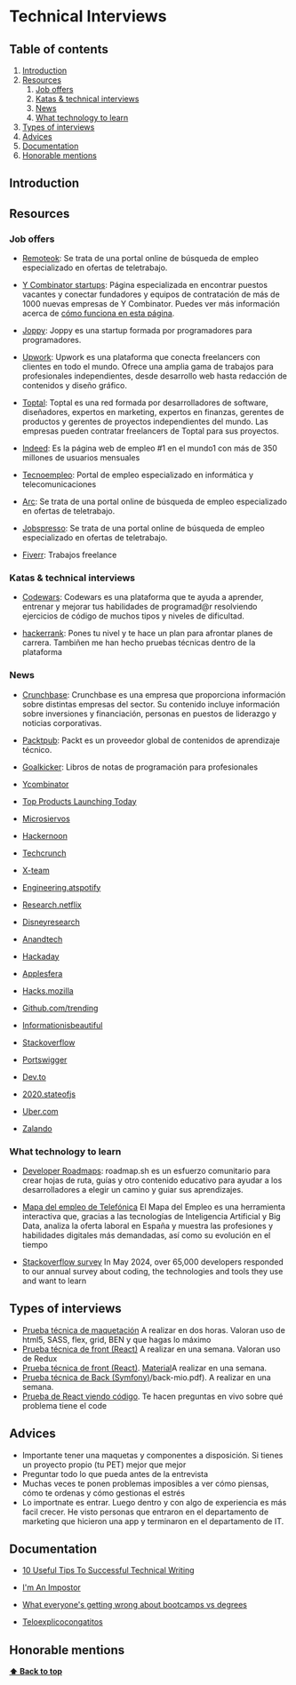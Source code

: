 # Technical Interviews

## Table of contents

1. [Introduction](#introduction)
1. [Resources](#resources)
   1. [Job offers](#job-offers)
   1. [Katas & technical interviews](#katas--technical-interviews)
   1. [News](#news)
   1. [What technology to learn](#what-technology-to-learn?)
1. [Types of interviews](#types-of-interviews)
1. [Advices](#advices)
1. [Documentation](#documentation)
1. [Honorable mentions](#honorable-mentions)

## Introduction

## Resources

### Job offers

- [Remoteok](https://remoteok.com/): Se trata de una portal online de búsqueda de empleo especializado en ofertas de teletrabajo.

- [Y Combinator startups](https://www.workatastartup.com/jobs): Página especializada en encontrar puestos vacantes y conectar fundadores y equipos de contratación de más de 1000 nuevas empresas de Y Combinator. Puedes ver más información acerca de [cómo funciona en esta página](https://www.workatastartup.com/about).

- [Joppy](https://app.joppy.me/): Joppy es una startup formada por programadores para programadores.

- [Upwork](https://www.upwork.com/): Upwork es una plataforma que conecta freelancers con clientes en todo el mundo. Ofrece una amplia gama de trabajos para profesionales independientes, desde desarrollo web hasta redacción de contenidos y diseño gráfico.

- [Toptal](https://www.toptal.com/): Toptal es una red formada por desarrolladores de software, diseñadores, expertos en marketing, expertos en finanzas, gerentes de productos y gerentes de proyectos independientes del mundo. Las empresas pueden contratar freelancers de Toptal para sus proyectos.

- [Indeed](https://es.indeed.com/): Es la página web de empleo #1 en el mundo1 con más de 350 millones de usuarios mensuales

- [Tecnoempleo](https://www.tecnoempleo.com/): Portal de empleo especializado en informática y telecomunicaciones

- [Arc](https://arc.dev/): Se trata de una portal online de búsqueda de empleo especializado en ofertas de teletrabajo.

- [Jobspresso](https://jobspresso.co): Se trata de una portal online de búsqueda de empleo especializado en ofertas de teletrabajo.

- [Fiverr](https://es.fiverr.com/): Trabajos freelance

### Katas & technical interviews

- [Codewars](https://www.codewars.com/): Codewars es una plataforma que te ayuda a aprender, entrenar y mejorar tus habilidades de programad@r resolviendo ejercicios de código de muchos tipos y niveles de dificultad.

- [hackerrank](https://www.hackerrank.com/): Pones tu nivel y te hace un plan para afrontar planes de carrera. Tambiñen me han hecho pruebas técnicas dentro de la plataforma

### News

- [Crunchbase](https://www.crunchbase.com/): Crunchbase es una empresa que proporciona información sobre distintas empresas del sector. Su contenido incluye información sobre inversiones y financiación, personas en puestos de liderazgo y noticias corporativas.

- [Packtpub](https://www.packtpub.com/free-learning): Packt es un proveedor global de contenidos de aprendizaje técnico.

- [Goalkicker](https://goalkicker.com/): Libros de notas de programación para profesionales

- [Ycombinator](https://news.ycombinator.com/)

- [Top Products Launching Today](https://www.producthunt.com/)

- [Microsiervos](https://www.microsiervos.com/)

- [Hackernoon](https://hackernoon.com/)

- [Techcrunch](https://techcrunch.com/)

- [X-team](https://x-team.com/blog)

- [Engineering.atspotify](https://engineering.atspotify.com/)

- [Research.netflix](https://research.netflix.com/)

- [Disneyresearch](https://la.disneyresearch.com/publication/)

- [Anandtech](https://www.anandtech.com/)

- [Hackaday](https://hackaday.com/)

- [Applesfera](https://www.applesfera.com/)

- [Hacks.mozilla](https://hacks.mozilla.org/)

- [Github.com/trending](https://github.com/trending)

- [Informationisbeautiful](https://informationisbeautiful.net/beautifulnews/)

- [Stackoverflow](https://stackoverflow.blog/)

- [Portswigger](https://portswigger.net/daily-swig)

- [Dev.to](https://dev.to/t/news)

- [2020.stateofjs](https://2020.stateofjs.com/en-US/)

- [Uber.com](https://www.uber.com/es-ES/blog/madrid/engineering/)

- [Zalando](https://engineering.zalando.com/)

### What technology to learn

- [Developer Roadmaps](https://roadmap.sh/): roadmap.sh es un esfuerzo comunitario para crear hojas de ruta, guías y otro contenido educativo para ayudar a los desarrolladores a elegir un camino y guiar sus aprendizajes.

- [Mapa del empleo de Telefónica](https://mapadelempleo.fundaciontelefonica.com/) El Mapa del Empleo es una herramienta interactiva que, gracias a las tecnologías de Inteligencia Artificial y Big Data, analiza la oferta laboral en España y muestra las profesiones y habilidades digitales más demandadas, así como su evolución en el tiempo

- [Stackoverflow survey](https://survey.stackoverflow.co/2024/#overview) In May 2024, over 65,000 developers responded to our annual survey about coding, the technologies and tools they use and want to learn

## Types of interviews

- [Prueba técnica de maquetación](https://jorgebenitezlopez.com/pruebas/maquetacion-atsistemas.pdf) A realizar en dos horas. Valoran uso de html5, SASS, flex, grid, BEN y que hagas lo máximo
- [Prueba técnica de front (React)](https://jorgebenitezlopez.com/pruebas/front-blink.pdf) A realizar en una semana. Valoran uso de Redux
- [Prueba técnica de front (React)](https://jorgebenitezlopez.com/pruebas/front-zara.pdf). [Material](https://jorgebenitezlopez.com/pruebas/materialpruebadezara.zip)A realizar en una semana.
- [Prueba técnica de Back (Symfony)](https://jorgebenitezlopez.com/pruebas/back-mio.pdf)/back-mio.pdf). A realizar en una semana.
- [Prueba de React viendo código](https://github.com/MAD-DW-TI-P2/react-challenge). Te hacen preguntas en vivo sobre qué problema tiene el code
 
## Advices
- Importante tener una maquetas y componentes a disposición. Si tienes un proyecto propio (tu PET) mejor que mejor
- Preguntar todo lo que pueda antes de la entrevista
- Muchas veces te ponen problemas imposibles a ver cómo piensas, cómo te ordenas y cómo gestionas el estrés
- Lo importnate es entrar. Luego dentro y con algo de experiencia es más facil crecer. He visto personas que entraron en el departamento de marketing que hicieron una app y terminaron en el departamento de IT.

## Documentation

- [10 Useful Tips To Successful Technical Writing](https://dev.to/drprime01/10-useful-tips-to-successful-technical-writing-4d65)

- [I'm An Impostor](https://dev.to/bytebodger/i-m-an-impostor-5f7f)

- [What everyone's getting wrong about bootcamps vs degrees](https://dev.to/heyjtk/what-everyones-getting-wrong-about-bootcamps-vs-degrees-521e)

- [Teloexplicocongatitos](https://teloexplicocongatitos.com/poster/tlecg20)

## Honorable mentions

**[⬆ Back to top](#table-of-contents)**

